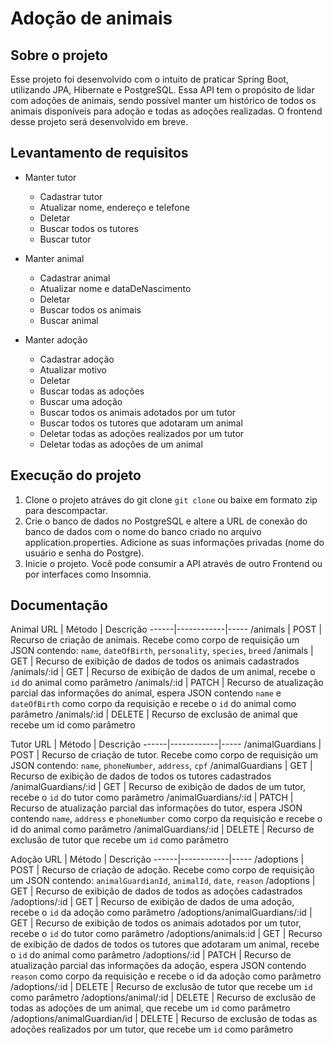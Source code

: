 # Adoção de animais

## Sobre o projeto
Esse projeto foi desenvolvido com o intuito de praticar Spring Boot, 
utilizando JPA, Hibernate e PostgreSQL. Essa API tem o propósito de lidar com adoções de animais, sendo possível manter um histórico de todos os animais disponíveis para adoção e todas as adoções realizadas. O frontend desse projeto será desenvolvido em breve.

## Levantamento de requisitos

* Manter tutor
  * Cadastrar tutor
  * Atualizar nome, endereço e telefone
  * Deletar
  * Buscar todos os tutores
  * Buscar tutor

* Manter animal
  * Cadastrar animal
  * Atualizar nome e dataDeNascimento
  * Deletar
  * Buscar todos os animais
  * Buscar animal

* Manter adoção
  * Cadastrar adoção
  * Atualizar motivo
  * Deletar
  * Buscar todas as adoções
  * Buscar uma adoção
  * Buscar todos os animais adotados 
  por um tutor
  * Buscar todos os tutores que adotaram um animal
  * Deletar todas as adoções realizados por um tutor
  * Deletar todas as adoções de um animal

## Execução do projeto

1. Clone o projeto atráves do git clone `git clone` ou baixe em formato zip para descompactar. 
2. Crie o banco de dados no PostgreSQL e altere a URL de conexão do banco de dados com o nome do banco criado no arquivo application.properties. Adicione as suas informações privadas (nome do usuário e senha do Postgre).  
3. Inicie o projeto. Você pode consumir a API através de outro Frontend ou por interfaces como Insomnia.

## Documentação

Animal
URL	| Método | Descrição
------|------------|-----
/animals |	POST |	Recurso de criação de animais. Recebe como corpo de requisição um JSON contendo: `name`, `dateOfBirth`, `personality`, `species`, `breed`
/animals	| GET |	Recurso de exibição de dados de todos os animais cadastrados
/animals/:id |	GET	| Recurso de exibição de dados de um animal, recebe o `id` do animal como parâmetro
/animals/:id |	PATCH	| Recurso de atualização parcial das informações do animal, espera JSON contendo `name` e `dateOfBirth` como corpo da requisição e recebe o `id` do animal como parâmetro
/animals/:id	| DELETE |	Recurso de exclusão de animal que recebe um id como parâmetro


Tutor
URL	| Método | Descrição
------|------------|-----
/animalGuardians |	POST |	Recurso de criação de tutor. Recebe como corpo de requisição um JSON contendo: `name`, `phoneNumber`, `address`, `cpf`
/animalGuardians	| GET |	Recurso de exibição de dados de todos os tutores cadastrados
/animalGuardians/:id |	GET	| Recurso de exibição de dados de um tutor, recebe o `id` do tutor como parâmetro
/animalGuardians/:id |	PATCH	| Recurso de atualização parcial das informações do tutor, espera JSON contendo `name`, `address` e `phoneNumber` como corpo da requisição e recebe o id do animal como parâmetro
/animalGuardians/:id	| DELETE |	Recurso de exclusão de tutor que recebe um `id` como parâmetro


Adoção
URL	| Método | Descrição
------|------------|-----
/adoptions |	POST |	Recurso de criação de adoção. Recebe como corpo de requisição um JSON contendo: `animalGuardianId`, `animalId`, `date`, `reason`
/adoptions	| GET |	Recurso de exibição de dados de todos as adoções cadastrados
/adoptions/:id |	GET	| Recurso de exibição de dados de uma adoção, recebe o `id` da adoção como parâmetro
/adoptions/animalGuardians/:id |	GET	| Recurso de exibição de todos os animais adotados por um tutor, recebe o `id` do tutor como parâmetro
/adoptions/animals:id |	GET	| Recurso de exibição de dados de todos os tutores que adotaram um animal, recebe o `id` do animal como parâmetro
/adoptions/:id |	PATCH	| Recurso de atualização parcial das informações da adoção, espera JSON contendo `reason` como corpo da requisição e recebe o id da adoção como parâmetro
/adoptions/:id	| DELETE |	Recurso de exclusão de tutor que recebe um `id` como parâmetro
/adoptions/animal/:id	| DELETE |	Recurso de exclusão de todas as adoções de um animal, que recebe um `id` como parâmetro
/adoptions/animalGuardian/id	| DELETE |	Recurso de exclusão de todas as adoções realizados por um tutor, que recebe um `id` como parâmetro

